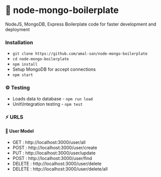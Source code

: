 # :stew: node-mongo-boilerplate 

NodeJS, MongoDB, Express Boilerplate code for faster development and deployment

### Installation
- `git clone https://github.com/amal-san/node-mongo-boilerplate `
- `cd node-mongo-boilerplate`
- `npm install`
- Setup MongoDB for accept connections
- `npm start`


### :gear: Testing 
- Loads data to database - `npm run load`
- Unit\Integration testing - `npm test`

### :zap: URLS

#### :beginner: User Model
- GET : http://localhost:3000/user/all
- POST : http://localhost:3000/user/create
- PUT : http://localhost:3000/user/update
- POST : http://localhost:3000/user/find
- DELETE : http://localhost:3000/user/delete
- DELETE : http://localhost:3000/user/delete/all








